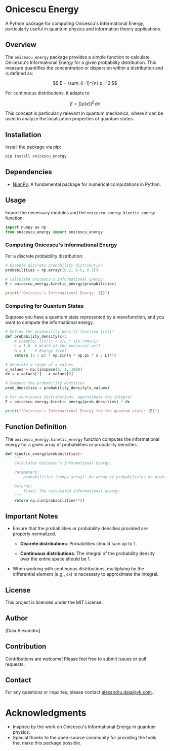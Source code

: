 # Onicescu Energy

A Python package for computing Onicescu's Informational Energy, particularly useful in quantum physics and information theory applications.

## Overview

The `onicescu_energy` package provides a simple function to calculate Onicescu's Informational Energy for a given probability distribution. This measure quantifies the concentration or dispersion within a distribution and is defined as:

$$
E = \sum_{i=1}^{n} p_i^2
$$

For continuous distributions, it adapts to:

$$
E = \int [\rho(x)]^2 \, dx
$$

This concept is particularly relevant in quantum mechanics, where it can be used to analyze the localization properties of quantum states.

## Installation

Install the package via pip:

```bash
pip install onicescu_energy
```

## Dependencies

- [NumPy](https://numpy.org/): A fundamental package for numerical computations in Python.

## Usage

Import the necessary modules and the `onicescu_energy.kinetic_energy` function:

```python
import numpy as np
from onicescu_energy import onicescu_energy
```

### Computing Onicescu's Informational Energy

For a discrete probability distribution:

```python
# Example discrete probability distribution
probabilities = np.array([0.2, 0.5, 0.3])

# Calculate Onicescu's Informational Energy
E = onicescu_energy.kinetic_energy(probabilities)

print(f"Onicescu's Informational Energy: {E}")
```

### Computing for Quantum States

Suppose you have a quantum state represented by a wavefunction, and you want to compute the informational energy.

```python
# Define the probability density function |(x)|²
def probability_density(x):
    # Example: |(x)|² = 2/L * sin²(nπx/L)
    L = 1.0  # Width of the potential well
    n = 1    # Energy level
    return (2 / L) * np.sin(n * np.pi * x / L)**2

# Generate a range of x values
x_values = np.linspace(0, 1, 1000)
dx = x_values[1] - x_values[0]

# Compute the probability densities
prob_densities = probability_density(x_values)

# For continuous distributions, approximate the integral
E = onicescu_energy.kinetic_energy(prob_densities) * dx

print(f"Onicescu's Informational Energy for the quantum state: {E}")
```

## Function Definition

The `onicescu_energy.kinetic_energy` function computes the informational energy for a given array of probabilities or probability densities.

```python
def kinetic_energy(probabilities):
    """
    Calculates Onicescu's Informational Energy.

    Parameters:
        probabilities (numpy.array): An array of probabilities or probability densities.

    Returns:
        float: The calculated informational energy.
    """
    return np.sum(probabilities**2)
```

## Important Notes

- Ensure that the probabilities or probability densities provided are properly normalized.

    - **Discrete distributions**: Probabilities should sum up to 1.

    - **Continuous distributions**: The integral of the probability density over the entire space should be 1.

- When working with continuous distributions, multiplying by the differential element (e.g., `dx`) is necessary to approximate the integral.

## License

This project is licensed under the MIT License.

## Author

[Daia Alexandru]

## Contribution

Contributions are welcome! Please feel free to submit issues or pull requests.

## Contact

For any questions or inquiries, please contact [alexandru.daia@vk.com](mailto:alexandru130586@yandex.com).

# Acknowledgments

- Inspired by the work on Onicescu's Informational Energy in quantum physics.
- Special thanks to the open-source community for providing the tools that make this package possible.